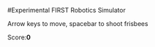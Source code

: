 #Experimental FIRST Robotics Simulator

<script src="{{ page.base_url }}js/physics/physi.js" type="text/javascript"></script>

<script type="text/javascript">

$(document).ready(function() {
  simulator.simulator($('#simulator'))
});

</script>

<style type="text/css">

  #page-body {
    width: 780px;
  }

</style>

Arrow keys to move, spacebar to shoot frisbees

Score:<b id="score">0</b>

<div id="simulator">
</div>

